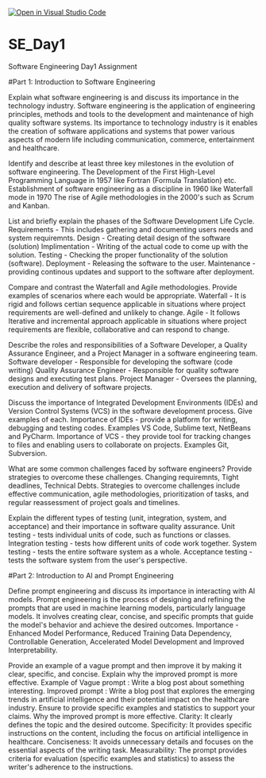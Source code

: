 [![Open in Visual Studio Code](https://classroom.github.com/assets/open-in-vscode-2e0aaae1b6195c2367325f4f02e2d04e9abb55f0b24a779b69b11b9e10269abc.svg)](https://classroom.github.com/online_ide?assignment_repo_id=15567811&assignment_repo_type=AssignmentRepo)
# SE_Day1
Software Engineering Day1 Assignment

#Part 1: Introduction to Software Engineering

Explain what software engineering is and discuss its importance in the technology industry.
Software engineering is the application of engineering principles, methods and tools to the development and maintenance of high quality software systems. Its importance to technology industry is it enables the creation of software applications and systems that power various aspects of modern life including communication, commerce, entertainment and healthcare.  

Identify and describe at least three key milestones in the evolution of software engineering.
The Development of the First High-Level Programming Language in 1957 like Fortran (Formula Translation) etc. 
Establishment of software engineering as a discipline in 1960 like Waterfall mode in 1970
The rise of Agile methodologies in the 2000's such as Scrum and Kanban. 

List and briefly explain the phases of the Software Development Life Cycle.
Requirements - This includes gathering and documenting users needs and system  requiremnts.
Design - Creating detail design of the software (solution)
Implimentation - Writing of the actual code to come up with the solution. 
Testing - Checking the proper functionality of the solution (software). 
Deployment - Releasing the software to the user. 
Maintenance - providing continous updates and support to the software after deployment.

Compare and contrast the Waterfall and Agile methodologies. Provide examples of scenarios where each would be appropriate.
Waterfall - It is rigid and follows certian sequence applicable in situations where project requirements are well-defined and unlikely to change.
Agile  - It follows Iterative and incremental approach applicable in situations where project requirements are flexible, collaborative and can respond to change. 

Describe the roles and responsibilities of a Software Developer, a Quality Assurance Engineer, and a Project Manager in a software engineering team.
Software developer - Responsible for developing the software (code writing)
Quality Assurance Engineer - Responsible for quality software designs and executing test plans.
Project Manager - Oversees the planning, execution and delivery of software projects. 

Discuss the importance of Integrated Development Environments (IDEs) and Version Control Systems (VCS) in the software development process. Give examples of each.
Importance of IDEs - provide a platform for writing, debugging and testing codes. Examples VS Code, Sublime text, NetBeans and PyCharm. 
Importance of VCS - they provide tool for tracking changes to files and enabling users to collaborate on projects. Examples Git, Subversion.

What are some common challenges faced by software engineers? Provide strategies to overcome these challenges.
Changing requiremnts, Tight deadlines, Technical Debts. Strategies to overcome challenges include effective communication, agile methodologies, prioritization of tasks, and regular reassessment of project goals and timelines.

Explain the different types of testing (unit, integration, system, and acceptance) and their importance in software quality assurance.
Unit testing -  tests individual units of code, such as functions or classes.
Integration testing - tests how different units of code work together.
System testing - tests the entire software system as a whole. 
Acceptance testing - tests the software system from the user's perspective.

#Part 2: Introduction to AI and Prompt Engineering


Define prompt engineering and discuss its importance in interacting with AI models.
Prompt engineering is the process of designing and refining the prompts that are used in machine learning models, particularly language models. It involves creating clear, concise, and specific prompts that guide the model's behavior and achieve the desired outcomes.
Importance - Enhanced Model Performance, Reduced Training Data Dependency, Controllable Generation, Accelerated Model Development and Improved Interpretability.

Provide an example of a vague prompt and then improve it by making it clear, specific, and concise. Explain why the improved prompt is more effective.
Example of Vague prompt : Write a blog post about something interesting.
Improved prompt : Write a blog post that explores the emerging trends in artificial intelligence and their potential impact on the healthcare industry. Ensure to provide specific examples and statistics to support your claims. 
     Why the improved prompt is more effective. 
Clarity: It clearly defines the topic and the desired outcome.
Specificity: It provides specific instructions on the content, including the focus on artificial intelligence in healthcare.
Conciseness: It avoids unnecessary details and focuses on the essential aspects of the writing task.
Measurability: The prompt provides criteria for evaluation (specific examples and statistics) to assess the writer's adherence to the instructions.
